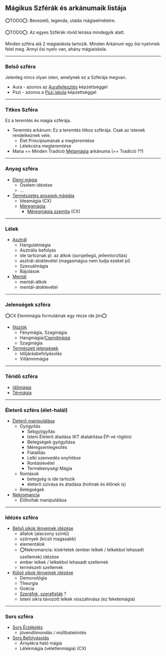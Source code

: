 ## Mágikus Szférák és arkánumaik listája

⭕TODO⭕: Bevezető, legenda, utalás mágiaelméletre.

⭕TODO⭕: Az egyes Szférák rövid leírása mindegyik alatt.

Minden szféra alá 2 mágiaiskola tartozik. Minden Arkánum egy ősi nyelvnek felel meg.
Annyi ősi nyelv van, ahány mágiaiskola.

---
### Belső szféra

Jelenleg nincs olyan isten, amelynek ez a Szférája megvan.

- Aura - azonos az [Aurafejlesztés](kepzettsegek/aurafejlesztes.md) képzettséggel
- Pszí - azonos a [Pszí iskola](kepzettsegek/pszi_iskola.md) képzettséggel

---
### Titkos Szféra

Ez a teremtés és mágia szférája. 

- Teremtés arkánum: Ez a teremtés titkos szférája. Csak az istenek rendelkeznek vele.
  - Élet Princípiumának a megteremtése
  - Lélekcsíra megteremtése
- Mana == Minden Tradíció [Metamágia](magia.arkanumok/metamagia.md) arkánuma (== Tradíció ??)

---
### Anyag szféra

- [Elemi mágia](magia.arkanumok/elemi_magia.md)
  - Őselem idézése
  - ...
- [Természetes anyagok mágiája](magia.arkanumok/termeszetes.anyagok.magiaja.md)
  - Ideamágia (CX)
  - [Méregmágia](https://github.com/kaktusztea/km100/blob/master/md/magia.vulgar/meregmagia.md)
    - [Méregmágia szemita](https://github.com/kaktusztea/km100/blob/master/md/magia.vulgar/meregmagia.md) (CX)

---
### Lélek

- [Asztrál](magia.arkanumok/asztralmagia.md)
  - Hangulatmágia
  - Asztrális befolyás
  - ide tartoznak pl. az átkok (sorsjellegű, jellemtorzítás)
  - asztrál-átoklevétel (magasmágus nem tudja ezeket pl)
  - Szexuálmágia
  - Bájolások
- [Mentál](magia.arkanumok/mentalmagia.md)
  - mentál-átkok
  - mentál-átoklevétel

---
### Jelenségek szféra

⭕CX Elemimágia formuláinak egy része ide jön⭕

- [Illúziók](magia.arkanumok/illuziok.md)
  - Fénymágia, Szagmágia
  - Hangmágia/[Csendmágia](https://github.com/kaktusztea/km100/wiki/RAW.magia#csendmágia)
  - Szagmágia
- [Természeti jelenségek](magia.arkanumok/termeszeti.jelensegek.md)
  - Időjárásbefolyásolás
  - Villámmmágia

---
### Téridő szféra

- [Időmágia](magia.arkanumok/idomagia.md)
- [Térmágia](magia.arkanumok/termagia.md)

---
### Életerő szféra (élet-halál)

- [Életerő manipulálása](magia.arkanumok/eletero.manipulalasa.md)
  - Gyógyítás
    - Sebgyógyítás
    - Isteni Életerő átadása (KT átalakítása ÉP-vé rögtön)
    - Betegségek gyógyítása
    - Méregsemlegesítés
    - Fiatalítás
    - Lelki szenvedés enyhítése
    - Rontáslevétel
    - Termékenységi Mágia
  - Rontások
    - betegség is ide tartozik
    - életerő szívása és átadása (holtnak és élőnek is)
  - Betegségek
- [Nekromancia](magia.arkanumok/nekromancia.md)
  - Élőholtak manipulálása

---
### Idézés szféra

- [Belső síkok lényeinek idézése](magia.arkanumok/idezes.belso.sikok.md)
  - állatok (alacsony szintű)
  - szörnyek (kicsit magasabb)
  - elementálok
  - ⭕Nekromancia: kísértetek (ember lelkek / lelkekbol lehasadt szellemek) idézése
  - ember lelkek / lelkekbol lehasadt szellemek
  - természeti szellemek
- [Külső síkok lényeinek idézése](magia.arkanumok/idezes.kulso.sikok.md)
  - Demonológia
  - Theurgia
  - Goécia
  - [Szeráfok, szerafisták](https://github.com/kaktusztea/km100/wiki/RAW.magia#szer%C3%A1fi-m%C3%A1gi%C3%A1k) ?
  - Isteni síkra távozott lelkek visszahívása (ez feketemágia)

---
### Sors szféra

- [Sors Érzékelés](magia.arkanumok/sors.erzekeles.md)
  - jövendőmondás / múltbatekintés
- [Sors Befolyásolás](magia.arkanumok/sors.befolyasolas.md)
  - Árnyékra ható mágia
  - Lélekmágia (véletlenmágia) (CX)

